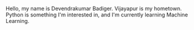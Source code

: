 Hello, my name is Devendrakumar Badiger. Vijayapur is my hometown. Python is something I'm interested in, and I'm currently learning Machine Learning.

